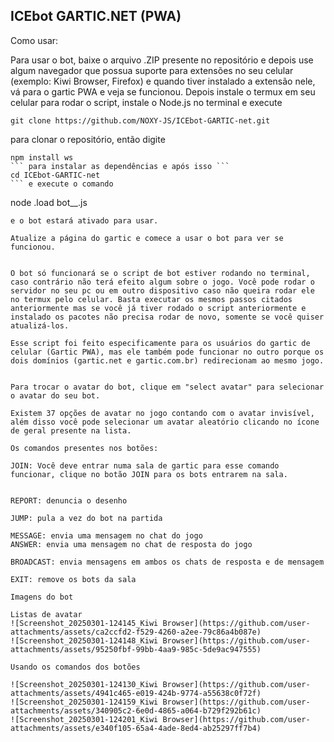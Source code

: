 
## ICEbot GARTIC.NET (PWA)

Como usar: 

Para usar o bot, baixe o arquivo .ZIP presente no repositório e depois use algum navegador que possua suporte para extensões no seu celular (exemplo: Kiwi Browser, Firefox) e quando tiver instalado a extensão nele, vá para o gartic PWA e veja se funcionou. Depois instale o termux em seu celular para rodar o script, instale o Node.js no terminal e execute 
``` 
git clone https://github.com/NOXY-JS/ICEbot-GARTIC-net.git
```
para clonar o repositório, então digite 
```
npm install ws
``` para instalar as dependências e após isso ```
cd ICEbot-GARTIC-net
``` e execute o comando 
```
node
.load bot__.js 
```
e o bot estará ativado para usar.

Atualize a página do gartic e comece a usar o bot para ver se funcionou.


O bot só funcionará se o script de bot estiver rodando no terminal, caso contrário não terá efeito algum sobre o jogo. Você pode rodar o servidor no seu pc ou em outro dispositivo caso não queira rodar ele no termux pelo celular. Basta executar os mesmos passos citados anteriormente mas se você já tiver rodado o script anteriormente e instalado os pacotes não precisa rodar de novo, somente se você quiser atualizá-los.

Esse script foi feito especificamente para os usuários do gartic de celular (Gartic PWA), mas ele também pode funcionar no outro porque os dois domínios (gartic.net e gartic.com.br) redirecionam ao mesmo jogo.


Para trocar o avatar do bot, clique em "select avatar" para selecionar o avatar do seu bot.

Existem 37 opções de avatar no jogo contando com o avatar invisível, além disso você pode selecionar um avatar aleatório clicando no ícone de geral presente na lista.

Os comandos presentes nos botões: 

JOIN: Você deve entrar numa sala de gartic para esse comando funcionar, clique no botão JOIN para os bots entrarem na sala.


REPORT: denuncia o desenho

JUMP: pula a vez do bot na partida

MESSAGE: envia uma mensagem no chat do jogo
ANSWER: envia uma mensagem no chat de resposta do jogo

BROADCAST: envia mensagens em ambos os chats de resposta e de mensagem

EXIT: remove os bots da sala

Imagens do bot

Listas de avatar
![Screenshot_20250301-124145_Kiwi Browser](https://github.com/user-attachments/assets/ca2ccfd2-f529-4260-a2ee-79c86a4b087e)
![Screenshot_20250301-124148_Kiwi Browser](https://github.com/user-attachments/assets/95250fbf-99bb-4aa9-985c-5de9ac947555)

Usando os comandos dos botões

![Screenshot_20250301-124130_Kiwi Browser](https://github.com/user-attachments/assets/4941c465-e019-424b-9774-a55638c0f72f)
![Screenshot_20250301-124159_Kiwi Browser](https://github.com/user-attachments/assets/340905c2-6e0d-4865-a064-b729f292b61c)
![Screenshot_20250301-124201_Kiwi Browser](https://github.com/user-attachments/assets/e340f105-65a4-4ade-8ed4-ab25297ff7b4)


